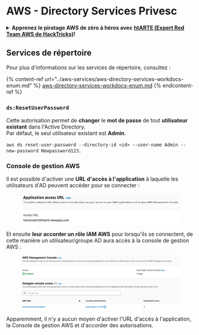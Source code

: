 # AWS - Directory Services Privesc

<details>

<summary><strong>Apprenez le piratage AWS de zéro à héros avec</strong> <a href="https://training.hacktricks.xyz/courses/arte"><strong>htARTE (Expert Red Team AWS de HackTricks)</strong></a><strong>!</strong></summary>

Autres façons de soutenir HackTricks :

* Si vous souhaitez voir votre **entreprise annoncée dans HackTricks** ou **télécharger HackTricks en PDF**, consultez les [**PLANS D'ABONNEMENT**](https://github.com/sponsors/carlospolop) !
* Obtenez le [**swag officiel PEASS & HackTricks**](https://peass.creator-spring.com)
* Découvrez [**La famille PEASS**](https://opensea.io/collection/the-peass-family), notre collection exclusive de [**NFTs**](https://opensea.io/collection/the-peass-family)
* **Rejoignez le** 💬 [**groupe Discord**](https://discord.gg/hRep4RUj7f) ou le [**groupe Telegram**](https://t.me/peass) ou **suivez-nous** sur **Twitter** 🐦 [**@hacktricks\_live**](https://twitter.com/hacktricks\_live)**.**
* **Partagez vos astuces de piratage en soumettant des PR aux** [**HackTricks**](https://github.com/carlospolop/hacktricks) et [**HackTricks Cloud**](https://github.com/carlospolop/hacktricks-cloud) dépôts GitHub.

</details>

## Services de répertoire

Pour plus d'informations sur les services de répertoire, consultez :

{% content-ref url="../aws-services/aws-directory-services-workdocs-enum.md" %}
[aws-directory-services-workdocs-enum.md](../aws-services/aws-directory-services-workdocs-enum.md)
{% endcontent-ref %}

### `ds:ResetUserPassword`

Cette autorisation permet de **changer** le **mot de passe** de tout **utilisateur existant** dans l'Active Directory.\
Par défaut, le seul utilisateur existant est **Admin**.

```
aws ds reset-user-password --directory-id <id> --user-name Admin --new-password Newpassword123.
```

### Console de gestion AWS

Il est possible d'activer une **URL d'accès à l'application** à laquelle les utilisateurs d'AD peuvent accéder pour se connecter :

<figure><img src="../../../.gitbook/assets/image (16) (2).png" alt=""><figcaption></figcaption></figure>

Et ensuite **leur accorder un rôle IAM AWS** pour lorsqu'ils se connectent, de cette manière un utilisateur/groupe AD aura accès à la console de gestion AWS :

<figure><img src="../../../.gitbook/assets/image (17) (1).png" alt=""><figcaption></figcaption></figure>

Apparemment, il n'y a aucun moyen d'activer l'URL d'accès à l'application, la Console de gestion AWS et d'accorder des autorisations.

